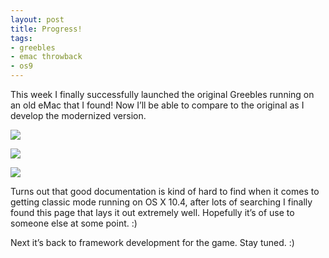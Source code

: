 ```yaml
---
layout: post
title: Progress!
tags:
- greebles
- emac throwback
- os9
---
```


This week I finally successfully launched the original Greebles running on an
old eMac that I found! Now I’ll be able to compare to the original as I develop
the modernized version.

<!--more-->

![](https://lh3.googleusercontent.com/-v2wsQozGf3M/UYbJ0DViyeI/AAAAAAAABCI/nyB2RjPjWoY/w902-h677/IMG_20130505_145929.jpg)

![](https://lh5.googleusercontent.com/-WMQLM1rowfE/UYbJ4NvmvRI/AAAAAAAABCU/rsZWHgxQAJk/w902-h677/IMG_20130505_150026.jpg)

![](https://lh4.googleusercontent.com/-sySgLrkgn_s/UYbJ-ktt7aI/AAAAAAAABCs/wUe1Q6agnUY/w902-h677/IMG_20130505_150359.jpg)

Turns out that good documentation is kind of hard to find when it comes to
getting classic mode running on OS X 10.4, after lots of searching I finally
found this page that lays it out extremely well. Hopefully it’s of use to
someone else at some point. :)

Next it’s back to framework development for the game. Stay tuned. :)
